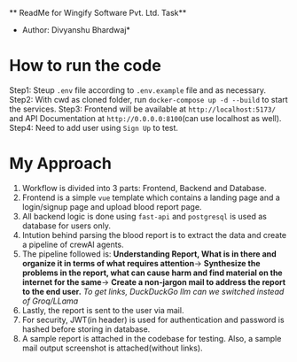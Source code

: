 ** ReadMe for Wingify Software Pvt. Ltd. Task**
* Author: Divyanshu Bhardwaj*

# How to run the code
Step1: Steup `.env` file according to `.env.example` file and as necessary.
Step2: With cwd as cloned folder, run `docker-compose up -d --build` to start the services.
Step3: Frontend will be available at `http://localhost:5173/` and API Documentation at `http://0.0.0.0:8100`(can use localhost as well).
Step4: Need to add user using `Sign Up` to test.

# My Approach
1. Workflow is divided into 3 parts: Frontend, Backend and Database.
2. Frontend is a simple `vue` template which contains a landing page and a login/signup page and upload blood report page.
3. All backend logic is done using `fast-api` and `postgresql` is used as database for users only.
4. Intution behind parsing the blood report is to extract the data and create a pipeline of crewAI agents.
5. The pipeline followed is: **Understanding Report, What is in there and organize it in terms of what requires attention**-> **Synthesize the problems in the report, what can cause harm and find material on the internet for the same**-> **Create a non-jargon mail to address the report to the end user.**
  *To get links, DuckDuckGo llm can we switched instead of Groq/LLama*
6. Lastly, the report is sent to the user via mail.
7. For security, JWT(in header) is used for authentication and password is hashed before storing in database.
8. A sample report is attached in the codebase for testing. Also, a sample mail output screenshot is attached(without links).

